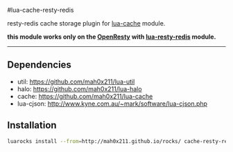 #lua-cache-resty-redis

resty-redis cache storage plugin for [lua-cache](https://github.com/mah0x211/lua-cache) module.

**this module works only on the [OpenResty](http://openresty.org) with [lua-resty-redis](https://github.com/openresty/lua-resty-redis) module.**

---

## Dependencies

- util: https://github.com/mah0x211/lua-util
- halo: https://github.com/mah0x211/lua-halo
- cache: https://github.com/mah0x211/lua-cache
- lua-cjson: http://www.kyne.com.au/~mark/software/lua-cjson.php

## Installation

```sh
luarocks install --from=http://mah0x211.github.io/rocks/ cache-resty-redis
```
